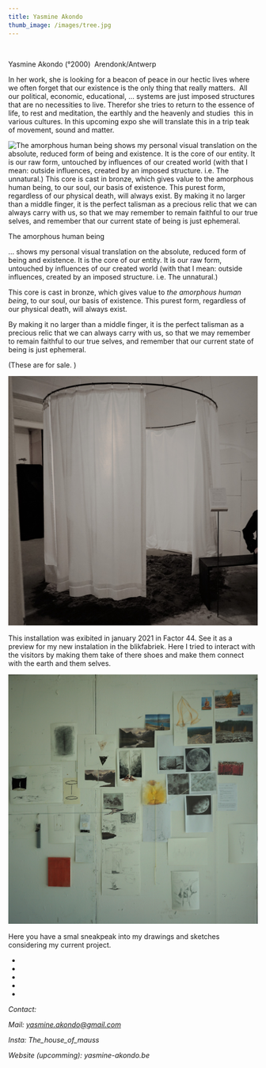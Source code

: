 ```yaml
---
title: Yasmine Akondo
thumb_image: /images/tree.jpg
---
```

![]()

<!--StartFragment-->

Yasmine Akondo (°2000)  Arendonk/Antwerp

In her work, she is looking for a beacon of peace in our hectic lives where we often forget that our existence is the only thing that really matters.  All our political, economic, educational, ... systems are just imposed structures that are no necessities to live. Therefor she tries to return to the essence of life, to rest and meditation, the earthly and the heavenly and studies  this in various cultures. In this upcoming expo she will translate this in a trip teak of movement, sound and matter.

<!--EndFragment-->

![The amorphous human being   shows my personal visual translation on the absolute, reduced form of being and existence. It is the core of our entity. It is our raw form, untouched by influences of our created world (with that I mean: outside influences, created by an imposed structure. i.e. The unnatural.)  This core is cast in bronze, which gives value to the amorphous human being, to our soul, our basis of existence. This purest form, regardless of our physical death, will always exist.  By making it no larger than a middle finger, it is the perfect talisman as a precious relic that we can always carry with us, so that we may remember to remain faithful to our true selves, and remember that our current state of being is just ephemeral.](/images/dsc06960-3-.jpg "The amorphous human being")

<!--StartFragment-->

The amorphous human being

... shows my personal visual translation on the absolute, reduced form of being and existence. It is the core of our entity. It is our raw form, untouched by influences of our created world (with that I mean: outside influences, created by an imposed structure. i.e. The unnatural.)

This core is cast in bronze, which gives value to *the amorphous human being*, to our soul, our basis of existence. This purest form, regardless of our physical death, will always exist.

By making it no larger than a middle finger, it is the perfect talisman as a precious relic that we can always carry with us, so that we may remember to remain faithful to our true selves, and remember that our current state of being is just ephemeral.

(These are for sale. )

<!--EndFragment-->

![](/images/dsc06148-4-.jpg)

This installation was exibited in january 2021 in Factor 44. See it as a preview for my new instalation in the blikfabriek. Here I tried to interact with the visitors by making them take of there shoes and make them connect with the earth and them selves.

![A sneakpeak into my drawings and sketches.](/images/dsc06919-2-.jpg "Atelier")

Here you have a smal sneakpeak into my drawings and sketches considering my current project.

*
*
*
*
*

*Contact:* 

*Mail: yasmine.akondo@gmail.com*

*Insta: The_house_of_mauss*

*Website (upcomming): yasmine-akondo.be*